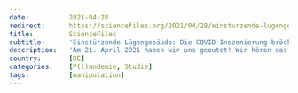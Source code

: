 ```yaml
---
date:          2021-04-28
redirect:      https://sciencefiles.org/2021/04/28/einsturzende-lugengebaude-die-covid-inszenierung-brockelt-weiter/
title:         ScienceFiles
subtitle:      'Einstürzende Lügengebäude: Die COVID-Inszenierung bröckelt weiter'
description:   'Am 21. April 2021 haben wir uns geoutet! Wir hören das Gras wachsen! Damals hat die britische Regierung verkündet, COVID-19 in Zukunft medikamentös behandeln zu wollen und zukünftige Ausbrüche von SARS-CoV-2 in einer der Influenza vergleichbaren Weise behandeln zu wollen. Die britische Regierung versucht, aus dem Loch, in das sie sich mit ihrer überzogenen Reaktion…'
country:       [DE]
categories:    [P(l)andemie, Studie]
tags:          [manipulation]
---
```

